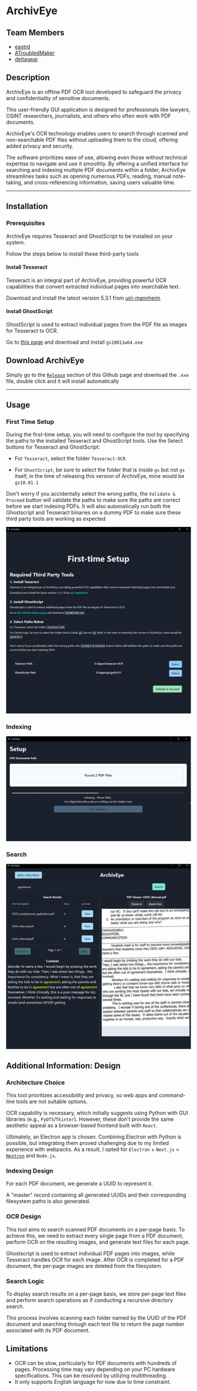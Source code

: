 
# ArchivEye

## Team Members

- [eastrd](https://github.com/eastrd/)
- [ATroubledMaker](https://ipyt.info/)
- [deltagear](https://github.com/michaelgailling/) 

## Description

ArchivEye is an offline PDF OCR tool developed to safeguard the privacy and confidentiality of sensitive documents.

This user-friendly GUI application is designed for professionals like lawyers, OSINT researchers, journalists, and others who often work with PDF documents.

ArchivEye's OCR technology enables users to search through scanned and non-searchable PDF files without uploading them to the cloud, offering added privacy and security.

The software prioritizes ease of use, allowing even those without technical expertise to navigate and use it smoothly. By offering a unified interface for searching and indexing multiple PDF documents within a folder, ArchivEye streamlines tasks such as opening numerous PDFs, reading, manual note-taking, and cross-referencing information, saving users valuable time.

---

## Installation

### Prerequisites

ArchivEye requires Tesseract and GhostScript to be installed on your system. 

Follow the steps below to install these third-party tools

#### Install Tesseract

Tesseract is an integral part of ArchivEye, providing powerful OCR capabilities that convert extracted individual pages into searchable text.

Download and install the latest version 5.3.1 from [uni-mannheim](https://digi.bib.uni-mannheim.de/tesseract/tesseract-ocr-w64-setup-5.3.1.20230401.exe)

#### Install GhostScript

GhostScript is used to extract individual pages from the PDF file as images for Tesseract to OCR.

Go to [this page](https://github.com/ArtifexSoftware/ghostpdl-downloads/releases) and download and install `gs10011w64.exe`

## Download ArchivEye

Simply go to the [`Release`](https://github.com/eastrd/ArchivEye/releases/tag/v0.2.1) section of this Github page and download the `.exe` file, double click and it will install automatically

---

## Usage

### First Time Setup

During the first-time setup, you will need to configure the tool by specifying the paths to the installed Tesseract and GhostScript tools. Use the Select buttons for Tesseract and GhostScript:

- For `Tesseract`, select the folder `Tesseract-OCR`

- For `GhostScript`, be sure to select the folder that is inside `gs` but not `gs` itself, in the time of releasing this version of ArchivEye, mine would be `gs10.01.1`
      
Don't worry if you accidentally select the wrong paths, the `Validate & Proceed` button will validate the paths to make sure the paths are correct before we start indexing PDFs. It will also automatically run both the Ghostscript and Tesseract binaries on a dummy PDF to make sure these third party tools are working as expected

![First Time Setup Screenshot](/screenshots/precheck.png)

### Indexing

![Indexing Screenshot](/screenshots/index.png)


### Search

![Search Screenshot](/screenshots/search.png)


## Additional Information: Design

### Architecture Choice

This tool prioritizes accessibility and privacy, so web apps and command-line tools are not suitable options.

OCR capability is necessary, which initially suggests using Python with GUI libraries (e.g., `PyQT5`/`Tkinter`). However, these don't provide the same aesthetic appeal as a browser-based frontend built with `React`.

Ultimately, an Electron app is chosen. Combining Electron with Python is possible, but integrating them proved challenging due to my limited experience with webpacks. As a result, I opted for `Electron` + `Next.js` = [`Nextron`](https://github.com/saltyshiomix/nextron) and `Node.js`.

### Indexing Design

For each PDF document, we generate a UUID to represent it. 

A "master" record containing all generated UUIDs and their corresponding filesystem paths is also generated.

### OCR Design

This tool aims to search scanned PDF documents on a per-page basis. To achieve this, we need to extract every single page from a PDF document, perform OCR on the resulting images, and generate text files for each page.

Ghostscript is used to extract individual PDF pages into images, while Tesseract handles OCR for each image. After OCR is completed for a PDF document, the per-page images are deleted from the filesystem.

### Search Logic

To display search results on a per-page basis, we store per-page text files and perform search operations as if conducting a recursive directory search.

This process involves scanning each folder named by the UUID of the PDF document and searching through each text file to return the page number associated with its PDF document.

## Limitations

- OCR can be slow, particularly for PDF documents with hundreds of pages. Processing time may vary depending on your PC hardware specifications. This can be resolved by utilizing multithreading.
- It only supports English language for now due to time constraint.